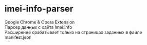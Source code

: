 # imei-info-parser
Google Chrome &amp; Opera Extension  
Парсер данных с сайта Imei.info  
Расширение срабатывает только на страницах заданных в файле manifest.json  
